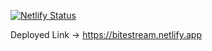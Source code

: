 [![Netlify Status](https://api.netlify.com/api/v1/badges/fd171dfd-87a3-404b-a448-14de623974a8/deploy-status)](https://app.netlify.com/sites/foodfindr/deploys)


Deployed Link -> https://bitestream.netlify.app

